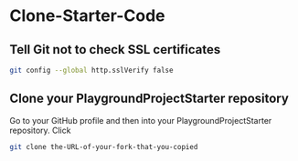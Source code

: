 # Clone-Starter-Code

## Tell Git not to check SSL certificates

```bash
git config --global http.sslVerify false
```

## Clone your PlaygroundProjectStarter repository

Go to your GitHub profile and then into your PlaygroundProjectStarter repository. Click

```bash
git clone the-URL-of-your-fork-that-you-copied
```
